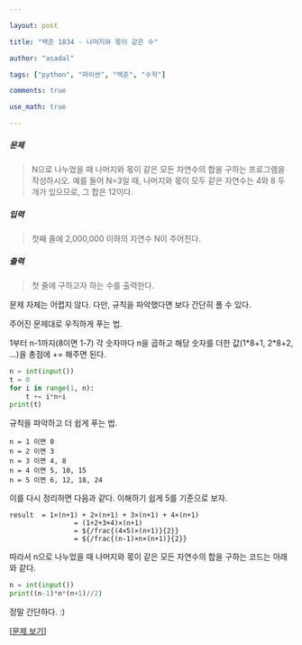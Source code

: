 ```yaml
---

layout: post

title: "백준 1834 - 나머지와 몫이 같은 수"

author: "asadal"

tags: ["python", "파이썬", "백준", "수학"]

comments: true

use_math: true

---
```


##### 문제

> N으로 나누었을 때 나머지와 몫이 같은 모든 자연수의 합을 구하는 프로그램을 작성하시오. 예를 들어 N=3일 때, 나머지와 몫이 모두 같은 자연수는 4와 8 두 개가 있으므로, 그 합은 12이다.

##### 입력

> 첫째 줄에 2,000,000 이하의 자연수 N이 주어진다.

##### 출력

> 첫 줄에 구하고자 하는 수를 출력한다.

문제 자체는 어렵지 않다. 다만, 규칙을 파악했다면 보다 간단히 풀 수 있다.

주어진 문제대로 우직하게 푸는 법. 

1부터 n-1까지(8이면 1-7) 각 숫자마다 n을 곱하고 해당 숫자를 더한 값(1\*8+1, 2\*8+2, …)을 총점에 += 해주면 된다.

```python
n = int(input())
t = 0
for i in range(1, n):
    t += i*n+i
print(t)
```

규칙을 파악하고 더 쉽게 푸는 법.

```
n = 1 이면 0
n = 2 이면 3
n = 3 이면 4, 8
n = 4 이면 5, 10, 15
n = 5 이면 6, 12, 18, 24
```

이를 다시 정리하면 다음과 같다. 이해하기 쉽게 5를 기준으로 보자.

```
result 	= 1×(n+1) + 2×(n+1) + 3×(n+1) + 4×(n+1)
				= (1+2+3+4)×(n+1)
				= ${/frac{(4×5)×(n+1)}{2}}
				= ${/frac{(n-1)×n×(n+1)}{2}}
```

따라서 n으로 나누었을 때 나머지와 몫이 같은 모든 자연수의 합을 구하는 코드는 아래와 같다.

```python
n = int(input())
print((n-1)*n*(n+1)//2)
```

정말 간단하다. :)

[[문제 보기](https://www.acmicpc.net/problem/1834)]

